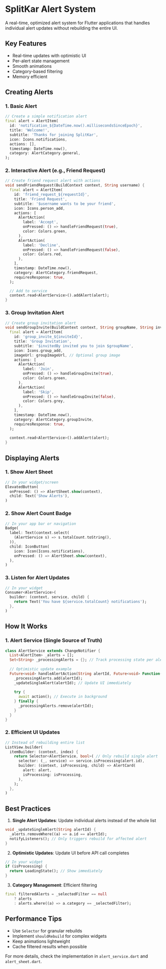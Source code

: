 # SplitKar Alert System

A real-time, optimized alert system for Flutter applications that handles individual alert updates without rebuilding the entire UI.

## Key Features

- Real-time updates with optimistic UI
- Per-alert state management
- Smooth animations
- Category-based filtering
- Memory efficient

## Creating Alerts

### 1. Basic Alert
```dart
// Create a simple notification alert
final alert = AlertItem(
  id: 'notification_${DateTime.now().millisecondsSinceEpoch}',
  title: 'Welcome!',
  subtitle: 'Thanks for joining SplitKar',
  icon: Icons.notifications,
  actions: [],
  timestamp: DateTime.now(),
  category: AlertCategory.general,
);
```

### 2. Interactive Alert (e.g., Friend Request)
```dart
// Create friend request alert with actions
void sendFriendRequest(BuildContext context, String username) {
  final alert = AlertItem(
    id: 'friend_request_${requestId}',
    title: 'Friend Request',
    subtitle: '$username wants to be your friend',
    icon: Icons.person_add,
    actions: [
      AlertAction(
        label: 'Accept',
        onPressed: () => handleFriendRequest(true),
        color: Colors.green,
      ),
      AlertAction(
        label: 'Decline',
        onPressed: () => handleFriendRequest(false),
        color: Colors.red,
      ),
    ],
    timestamp: DateTime.now(),
    category: AlertCategory.friendRequest,
    requiresResponse: true,
  );

  // Add to service
  context.read<AlertService>().addAlert(alert);
}
```

### 3. Group Invitation Alert
```dart
// Create group invitation alert
void sendGroupInvite(BuildContext context, String groupName, String invitedBy) {
  final alert = AlertItem(
    id: 'group_invite_${inviteId}',
    title: 'Group Invitation',
    subtitle: '$invitedBy invited you to join $groupName',
    icon: Icons.group_add,
    imageUrl: groupImageUrl, // Optional group image
    actions: [
      AlertAction(
        label: 'Join',
        onPressed: () => handleGroupInvite(true),
        color: Colors.green,
      ),
      AlertAction(
        label: 'Skip',
        onPressed: () => handleGroupInvite(false),
        color: Colors.grey,
      ),
    ],
    timestamp: DateTime.now(),
    category: AlertCategory.groupInvite,
    requiresResponse: true,
  );
  
  context.read<AlertService>().addAlert(alert);
}
```

## Displaying Alerts

### 1. Show Alert Sheet
```dart
// In your widget/screen
ElevatedButton(
  onPressed: () => AlertSheet.show(context),
  child: Text('Show Alerts'),
)
```

### 2. Show Alert Count Badge
```dart
// In your app bar or navigation
Badge(
  label: Text(context.select(
    (AlertService s) => s.totalCount.toString(),
  )),
  child: IconButton(
    icon: Icon(Icons.notifications),
    onPressed: () => AlertSheet.show(context),
  ),
)
```

### 3. Listen for Alert Updates
```dart
// In your widget
Consumer<AlertService>(
  builder: (context, service, child) {
    return Text('You have ${service.totalCount} notifications');
  },
)
```

## How It Works

### 1. Alert Service (Single Source of Truth)
```dart
class AlertService extends ChangeNotifier {
  List<AlertItem> _alerts = [];
  Set<String> _processingAlerts = {}; // Track processing state per alert
  
  // Optimistic update example
  Future<void> handleAlertAction(String alertId, Future<void> Function() action) async {
    _processingAlerts.add(alertId);
    _updateSingleAlert(alertId); // Update UI immediately
    
    try {
      await action(); // Execute in background
    } finally {
      _processingAlerts.remove(alertId);
    }
  }
}
```

### 2. Efficient UI Updates
```dart
// Instead of rebuilding entire list
ListView.builder(
  itemBuilder: (context, index) {
    return Selector<AlertService, bool>( // Only rebuild single alert
      selector: (_, service) => service.isProcessing(alert.id),
      builder: (context, isProcessing, child) => AlertCard(
        alert: alert,
        isProcessing: isProcessing,
      ),
    );
  },
)
```

## Best Practices

1. **Single Alert Updates**: Update individual alerts instead of the whole list
```dart
void _updateSingleAlert(String alertId) {
  _alerts.removeWhere((a) => a.id == alertId);
  notifyListeners(); // Only triggers rebuild for affected alert
}
```

2. **Optimistic Updates**: Update UI before API call completes
```dart
// In your widget
if (isProcessing) {
  return LoadingState(); // Show immediately
}
```

3. **Category Management**: Efficient filtering
```dart
final filteredAlerts = _selectedFilter == null
    ? alerts
    : alerts.where((a) => a.category == _selectedFilter);
```

## Performance Tips

- Use `Selector` for granular rebuilds
- Implement `shouldRebuild` for complex widgets
- Keep animations lightweight
- Cache filtered results when possible

For more details, check the implementation in `alert_service.dart` and `alert_sheet.dart`.

